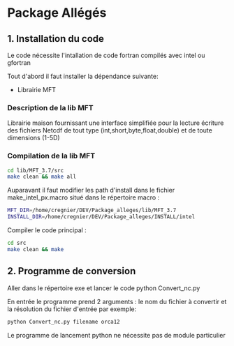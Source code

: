 # Package Allégés                                                                                                                                

## 1. Installation du code

Le code nécessite l'intallation de code fortran compilés avec intel ou gfortran

Tout d'abord il faut installer la dépendance suivante:
* Librairie MFT

### Description de la lib MFT
Librairie maison fournissant une interface simplifiée pour la lecture écriture des fichiers Netcdf de tout type (int,short,byte,float,double) et de toute dimensions (1-5D)
### Compilation de la lib MFT
```bash
cd lib/MFT_3.7/src
make clean && make all
```
Auparavant il faut modifier les path d'install dans le fichier make_intel_px.macro situé dans le répertoire macro :
```bash
MFT_DIR=/home/cregnier/DEV/Package_alleges/lib/MFT_3.7
INSTALL_DIR=/home/cregnier/DEV/Package_alleges/INSTALL/intel
```
Compiler le code principal :
```bash
cd src 
make clean && make
```

## 2. Programme de conversion

Aller dans le répertoire exe et lancer le code python Convert_nc.py 

En entrée le programme prend 2 arguments : le nom du fichier à convertir et la résolution du fichier d'entrée par exemple: 

```bash
python Convert_nc.py filename orca12
```
Le programme de lancement python ne nécessite pas de module particulier


